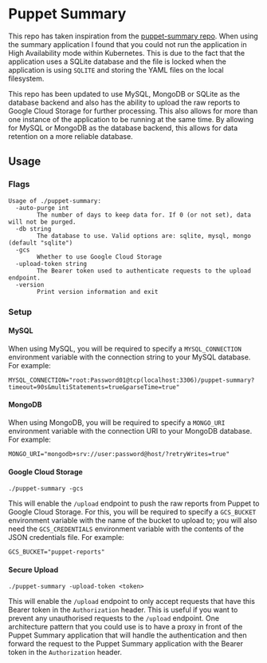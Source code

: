 # Puppet Summary

This repo has taken inspiration from the [puppet-summary repo](https://github.com/skx/puppet-summary). When using the
summary application I found that you could not run the application in High Availability mode within Kubernetes. This is
due to the fact that the application uses a SQLite database and the file is locked when the application is
using `SQLITE` and storing the YAML files on the local filesystem.

This repo has been updated to use MySQL, MongoDB or SQLite as the database backend and also has the ability to upload
the raw reports to Google Cloud Storage for further processing. This also allows for more than one instance of the
application to be running at the same time. By allowing for MySQL or MongoDB as the database backend, this allows for
data retention on a more reliable database.

## Usage

### Flags

```text
Usage of ./puppet-summary:
  -auto-purge int
        The number of days to keep data for. If 0 (or not set), data will not be purged.
  -db string
        The database to use. Valid options are: sqlite, mysql, mongo (default "sqlite")
  -gcs
        Whether to use Google Cloud Storage
  -upload-token string
        The Bearer token used to authenticate requests to the upload endpoint.
  -version
        Print version information and exit
```

### Setup

#### MySQL

When using MySQL, you will be required to specify a `MYSQL_CONNECTION` environment variable with the connection string
to your MySQL database. For example:

```text
MYSQL_CONNECTION="root:Password01@tcp(localhost:3306)/puppet-summary?timeout=90s&multiStatements=true&parseTime=true"
```

#### MongoDB

When using MongoDB, you will be required to specify a `MONGO_URI` environment variable with the connection URI to your
MongoDB database. For example:

```text
MONGO_URI="mongodb+srv://user:password@host/?retryWrites=true"
```

#### Google Cloud Storage

```shell
./puppet-summary -gcs
```

This will enable the `/upload` endpoint to push the raw reports from Puppet to Google Cloud Storage. For this, you will
be required to specify a `GCS_BUCKET` environment variable with the name of the bucket to upload to; you will also need
the `GCS_CREDENTIALS` environment variable with the contents of the JSON credentials file. For example:

```text
GCS_BUCKET="puppet-reports"
```

#### Secure Upload

```shell
./puppet-summary -upload-token <token>
```

This will enable the `/upload` endpoint to only accept requests that have this Bearer token in the `Authorization`
header. This is useful if you want to prevent any unauthorised requests to the `/upload` endpoint. One architecture
pattern that you could use is to have a proxy in front of the Puppet Summary application that will handle the
authentication and then forward the request to the Puppet Summary application with the Bearer token in the
`Authorization` header.
